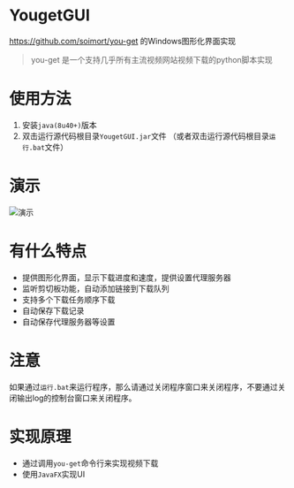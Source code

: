# YougetGUI

https://github.com/soimort/you-get 的Windows图形化界面实现

> you-get 是一个支持几乎所有主流视频网站视频下载的python脚本实现
>

# 使用方法

1. 安装`java(8u40+)`版本
2. 双击运行源代码根目录`YougetGUI.jar`文件 （或者双击运行源代码根目录`运行.bat`文件）


# 演示

![演示](https://cloud.githubusercontent.com/assets/13044819/18734559/4ed2f3ac-80a8-11e6-8756-4ee9b0c71267.gif)

# 有什么特点

- 提供图形化界面，显示下载进度和速度，提供设置代理服务器
- 监听剪切板功能，自动添加链接到下载队列 
- 支持多个下载任务顺序下载
- 自动保存下载记录
- 自动保存代理服务器等设置


# 注意

如果通过`运行.bat`来运行程序，那么请通过关闭程序窗口来关闭程序，不要通过关闭输出log的控制台窗口来关闭程序。


# 实现原理

- 通过调用`you-get`命令行来实现视频下载
- 使用`JavaFX`实现UI